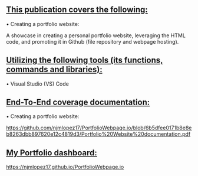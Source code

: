 ## <ins>This publication covers the following:<ins>

• Creating a portfolio website: 

A showcase in creating a personal portfolio website, leveraging the HTML code, 
and promoting it in Github (file repository and webpage hosting).

## <ins>Utilizing the following tools (its functions, commands and libraries):<ins>

• Visual Studio (VS) Code 

## <ins>End-To-End coverage documentation:<ins>

• Creating a portfolio website: 

https://github.com/njmlopez17/PortfolioWebpage.io/blob/6b5dfee0171b8e8eb8263dbb897620e12c4819d3/Portfolio%20Website%20documentation.pdf

## <ins>My Portfolio dashboard:<ins>

https://njmlopez17.github.io/PortfolioWebpage.io

